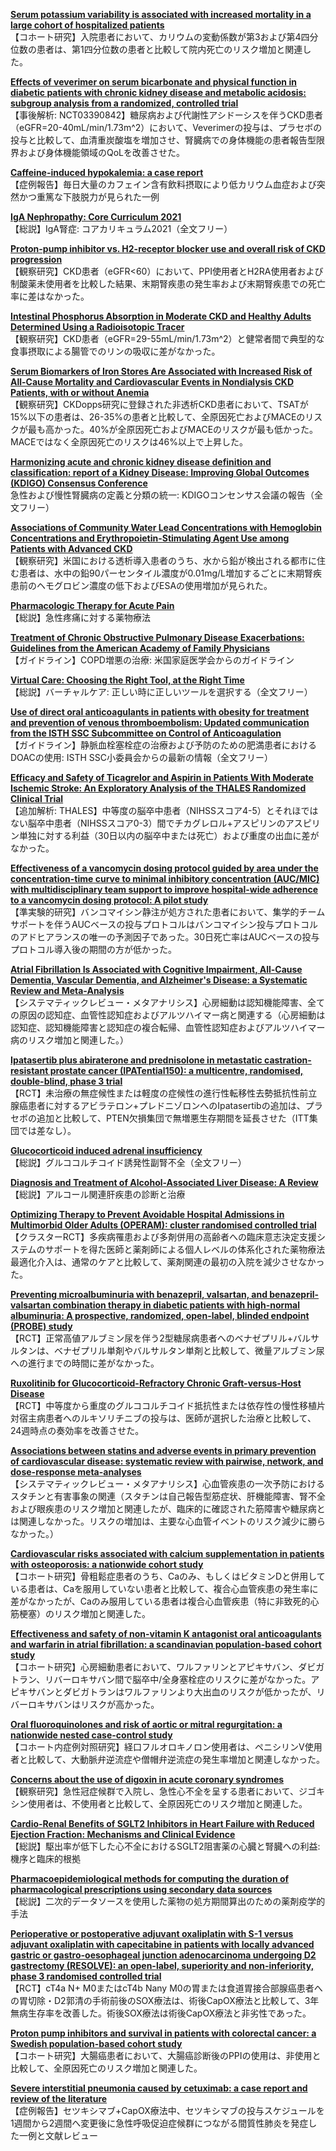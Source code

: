 [**Serum potassium variability is associated with increased mortality in a large cohort of hospitalized patients**](https://pubmed.ncbi.nlm.nih.gov/34240191/)  
【コホート研究】入院患者において、カリウムの変動係数が第3および第4四分位数の患者は、第1四分位数の患者と比較して院内死亡のリスク増加と関連した。

[**Effects of veverimer on serum bicarbonate and physical function in diabetic patients with chronic kidney disease and metabolic acidosis: subgroup analysis from a randomized, controlled trial**](https://pubmed.ncbi.nlm.nih.gov/34240198/)  
【事後解析: NCT03390842】糖尿病および代謝性アシドーシスを伴うCKD患者（eGFR=20-40mL/min/1.73m^2）において、Veverimerの投与は、プラセボの投与と比較して、血清重炭酸塩を増加させ、腎臓病での身体機能の患者報告型限界および身体機能領域のQoLを改善させた。

[**Caffeine-induced hypokalemia: a case report**](https://pubmed.ncbi.nlm.nih.gov/34243702/)  
【症例報告】毎日大量のカフェイン含有飲料摂取により低カリウム血症および突然かつ重篤な下肢脱力が見られた一例

[**IgA Nephropathy: Core Curriculum 2021**](https://pubmed.ncbi.nlm.nih.gov/34247883/)  
【総説】IgA腎症: コアカリキュラム2021（全文フリー）

[**Proton-pump inhibitor vs. H2-receptor blocker use and overall risk of CKD progression**](https://pubmed.ncbi.nlm.nih.gov/34266395/)  
【観察研究】CKD患者（eGFR<60）において、PPI使用者とH2RA使用者および制酸薬未使用者を比較した結果、末期腎疾患の発生率および末期腎疾患での死亡率に差はなかった。

[**Intestinal Phosphorus Absorption in Moderate CKD and Healthy Adults Determined Using a Radioisotopic Tracer**](https://pubmed.ncbi.nlm.nih.gov/34244325/)  
【観察研究】CKD患者（eGFR=29-55mL/min/1.73m^2）と健常者間で典型的な食事摂取による腸管でのリンの吸収に差がなかった。

[**Serum Biomarkers of Iron Stores Are Associated with Increased Risk of All-Cause Mortality and Cardiovascular Events in Nondialysis CKD Patients, with or without Anemia**](https://pubmed.ncbi.nlm.nih.gov/34244326/)  
【観察研究】CKDopps研究に登録された非透析CKD患者において、TSATが15%以下の患者は、26-35%の患者と比較して、全原因死亡およびMACEのリスクが最も高かった。40%が全原因死亡およびMACEのリスクが最も低かった。MACEではなく全原因死亡のリスクは46%以上で上昇した。

[**Harmonizing acute and chronic kidney disease definition and classification: report of a Kidney Disease: Improving Global Outcomes (KDIGO) Consensus Conference**](https://pubmed.ncbi.nlm.nih.gov/34252450/)  
急性および慢性腎臓病の定義と分類の統一: KDIGOコンセンサス会議の報告（全文フリー）

[**Associations of Community Water Lead Concentrations with Hemoglobin Concentrations and Erythropoietin-Stimulating Agent Use among Patients with Advanced CKD**](https://pubmed.ncbi.nlm.nih.gov/34266982/)  
【観察研究】米国における透析導入患者のうち、水から鉛が検出される都市に住む患者は、水中の鉛90パーセンタイル濃度が0.01mg/L増加するごとに末期腎疾患前のヘモグロビン濃度の低下およびESAの使用増加が見られた。

[**Pharmacologic Therapy for Acute Pain**](https://pubmed.ncbi.nlm.nih.gov/34264611/)  
【総説】急性疼痛に対する薬物療法

[**Treatment of Chronic Obstructive Pulmonary Disease Exacerbations: Guidelines from the American Academy of Family Physicians**](https://pubmed.ncbi.nlm.nih.gov/34264592/)  
【ガイドライン】COPD増悪の治療: 米国家庭医学会からのガイドライン

[**Virtual Care: Choosing the Right Tool, at the Right Time**](https://pubmed.ncbi.nlm.nih.gov/34264842/)  
【総説】バーチャルケア: 正しい時に正しいツールを選択する（全文フリー）

[**Use of direct oral anticoagulants in patients with obesity for treatment and prevention of venous thromboembolism: Updated communication from the ISTH SSC Subcommittee on Control of Anticoagulation**](https://pubmed.ncbi.nlm.nih.gov/34259389/)  
【ガイドライン】静脈血栓塞栓症の治療および予防のための肥満患者におけるDOACの使用: ISTH SSC小委員会からの最新の情報（全文フリー）

[**Efficacy and Safety of Ticagrelor and Aspirin in Patients With Moderate Ischemic Stroke: An Exploratory Analysis of the THALES Randomized Clinical Trial**](https://pubmed.ncbi.nlm.nih.gov/34244703/)  
【追加解析: THALES】中等度の脳卒中患者（NIHSSスコア4-5）とそれほではない脳卒中患者（NIHSSスコア0-3）間でチカグレロル+アスピリンのアスピリン単独に対する利益（30日以内の脳卒中または死亡）および重度の出血に差がなかった。

[**Effectiveness of a vancomycin dosing protocol guided by area under the concentration-time curve to minimal inhibitory concentration (AUC/MIC) with multidisciplinary team support to improve hospital-wide adherence to a vancomycin dosing protocol: A pilot study**](https://pubmed.ncbi.nlm.nih.gov/34247663/)  
【準実験的研究】バンコマイシン静注が処方された患者において、集学的チームサポートを伴うAUCベースの投与プロトコルはバンコマイシン投与プロトコルのアドヒアランスの唯一の予測因子であった。30日死亡率はAUCベースの投与プロトコル導入後の期間の方が低かった。

[**Atrial Fibrillation Is Associated with Cognitive Impairment, All-Cause Dementia, Vascular Dementia, and Alzheimer's Disease: a Systematic Review and Meta-Analysis**](https://pubmed.ncbi.nlm.nih.gov/34244959/)  
【システマティックレビュー・メタアナリシス】心房細動は認知機能障害、全ての原因の認知症、血管性認知症およびアルツハイマー病と関連する（心房細動は認知症、認知機能障害と認知症の複合転帰、血管性認知症およびアルツハイマー病のリスク増加と関連した。）

[**Ipatasertib plus abiraterone and prednisolone in metastatic castration-resistant prostate cancer (IPATential150): a multicentre, randomised, double-blind, phase 3 trial**](https://pubmed.ncbi.nlm.nih.gov/34246347/)  
【RCT】未治療の無症候性または軽度の症候性の進行性転移性去勢抵抗性前立腺癌患者に対するアビラテロン+プレドニゾロンへのIpatasertibの追加は、プラセボの追加と比較して、PTEN欠損集団で無増悪生存期間を延長させた（ITT集団では差なし）。

[**Glucocorticoid induced adrenal insufficiency**](https://pubmed.ncbi.nlm.nih.gov/34253540/)  
【総説】グルココルチコイド誘発性副腎不全（全文フリー）

[**Diagnosis and Treatment of Alcohol-Associated Liver Disease: A Review**](https://pubmed.ncbi.nlm.nih.gov/34255003/)  
【総説】アルコール関連肝疾患の診断と治療

[**Optimizing Therapy to Prevent Avoidable Hospital Admissions in Multimorbid Older Adults (OPERAM): cluster randomised controlled trial**](https://pubmed.ncbi.nlm.nih.gov/34257088/)  
【クラスターRCT】多疾病罹患および多剤併用の高齢者への臨床意志決定支援システムのサポートを得た医師と薬剤師による個人レベルの体系化された薬物療法最適化介入は、通常のケアと比較して、薬剤関連の最初の入院を減少させなかった。

[**Preventing microalbuminuria with benazepril, valsartan, and benazepril-valsartan combination therapy in diabetic patients with high-normal albuminuria: A prospective, randomized, open-label, blinded endpoint (PROBE) study**](https://pubmed.ncbi.nlm.nih.gov/34260595/)  
【RCT】正常高値アルブミン尿を伴う2型糖尿病患者へのベナゼプリル+バルサルタンは、ベナゼプリル単剤やバルサルタン単剤と比較して、微量アルブミン尿への進行までの時間に差がなかった。

[**Ruxolitinib for Glucocorticoid-Refractory Chronic Graft-versus-Host Disease**](https://pubmed.ncbi.nlm.nih.gov/34260836/)  
【RCT】中等度から重度のグルココルチコイド抵抗性または依存性の慢性移植片対宿主病患者へのルキソリチニブの投与は、医師が選択した治療と比較して、24週時点の奏効率を改善させた。

[**Associations between statins and adverse events in primary prevention of cardiovascular disease: systematic review with pairwise, network, and dose-response meta-analyses**](https://pubmed.ncbi.nlm.nih.gov/34261627/)  
【システマティックレビュー・メタアナリシス】心血管疾患の一次予防におけるスタチンと有害事象の関連（スタチンは自己報告型筋症状、肝機能障害、腎不全および眼疾患のリスク増加と関連したが、臨床的に確認された筋障害や糖尿病とは関連しなかった。リスクの増加は、主要な心血管イベントのリスク減少に勝らなかった。）

[**Cardiovascular risks associated with calcium supplementation in patients with osteoporosis: a nationwide cohort study**](https://pubmed.ncbi.nlm.nih.gov/34244740/)  
【コホート研究】骨粗鬆症患者のうち、Caのみ、もしくはビタミンDと併用している患者は、Caを服用していない患者と比較して、複合心血管疾患の発生率に差がなかったが、Caのみ服用している患者は複合心血管疾患（特に非致死的心筋梗塞）のリスク増加と関連した。

[**Effectiveness and safety of non-vitamin K antagonist oral anticoagulants and warfarin in atrial fibrillation: a scandinavian population-based cohort study**](https://pubmed.ncbi.nlm.nih.gov/34244745/)  
【コホート研究】心房細動患者において、ワルファリンとアピキサバン、ダビガトラン、リバーロキサバン間で脳卒中/全身塞栓症のリスクに差がなかった。アピキサバンとダビガトランはワルファリンより大出血のリスクが低かったが、リバーロキサバンはリスクが高かった。

[**Oral fluoroquinolones and risk of aortic or mitral regurgitation: a nationwide nested case-control study**](https://pubmed.ncbi.nlm.nih.gov/34245252/)  
【コホート内症例対照研究】経口フルオロキノロン使用者は、ペニシリンV使用者と比較して、大動脈弁逆流症や僧帽弁逆流症の発生率増加と関連しなかった。

[**Concerns about the use of digoxin in acute coronary syndromes**](https://pubmed.ncbi.nlm.nih.gov/34251454/)  
【観察研究】急性冠症候群で入院し、急性心不全を呈する患者において、ジゴキシン使用者は、不使用者と比較して、全原因死亡のリスク増加と関連した。

[**Cardio-Renal Benefits of SGLT2 Inhibitors in Heart Failure with Reduced Ejection Fraction: Mechanisms and Clinical Evidence**](https://pubmed.ncbi.nlm.nih.gov/34264341/)  
【総説】駆出率が低下した心不全におけるSGLT2阻害薬の心臓と腎臓への利益: 機序と臨床的根拠

[**Pharmacoepidemiological methods for computing the duration of pharmacological prescriptions using secondary data sources**](https://pubmed.ncbi.nlm.nih.gov/34247270/)  
【総説】二次的データソースを使用した薬物の処方期間算出のための薬剤疫学的手法

[**Perioperative or postoperative adjuvant oxaliplatin with S-1 versus adjuvant oxaliplatin with capecitabine in patients with locally advanced gastric or gastro-oesophageal junction adenocarcinoma undergoing D2 gastrectomy (RESOLVE): an open-label, superiority and non-inferiority, phase 3 randomised controlled trial**](https://pubmed.ncbi.nlm.nih.gov/34252374/)  
【RCT】cT4a N+ M0またはcT4b Nany M0の胃または食道胃接合部腺癌患者への胃切除・D2郭清の手術前後のSOX療法は、術後CapOX療法と比較して、3年無病生存率を改善した。術後SOX療法は術後CapOX療法と非劣性であった。

[**Proton pump inhibitors and survival in patients with colorectal cancer: a Swedish population-based cohort study**](https://pubmed.ncbi.nlm.nih.gov/34253872/)  
【コホート研究】大腸癌患者において、大腸癌診断後のPPIの使用は、非使用と比較して、全原因死亡のリスク増加と関連した。

[**Severe interstitial pneumonia caused by cetuximab: a case report and review of the literature**](https://pubmed.ncbi.nlm.nih.gov/34261916/)  
【症例報告】セツキシマブ+CapOX療法中、セツキシマブの投与スケジュールを1週間から2週間へ変更後に急性呼吸促迫症候群につながる間質性肺炎を発症した一例と文献レビュー
